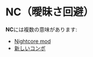 # NC（曖昧さ回避）

**NC**には複数の意味があります:

- [Nightcore mod](/wiki/Game_modifier/Nightcore)
- [新しいコンボ](/wiki/Beatmapping/New_combo)
